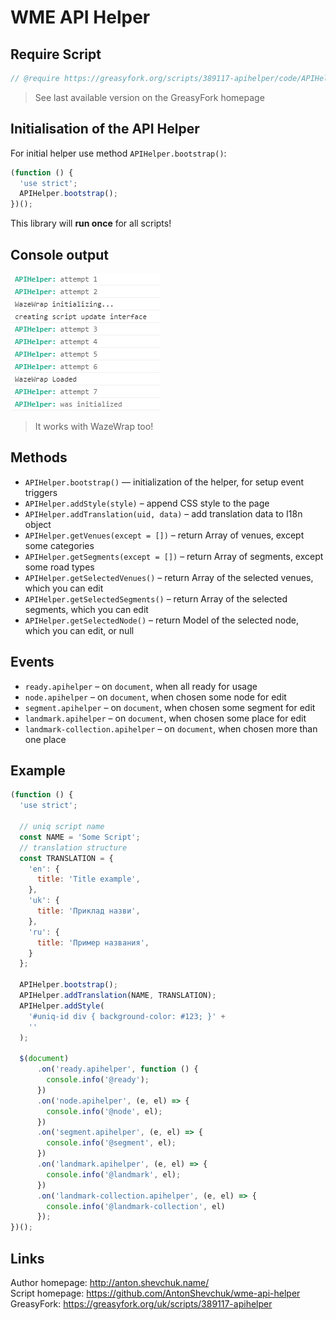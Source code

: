 # WME API Helper
## Require Script
```javascript
// @require https://greasyfork.org/scripts/389117-apihelper/code/APIHelper.js?version=XXX
```
> See last available version on the GreasyFork homepage 

## Initialisation of the API Helper
For initial helper use method `APIHelper.bootstrap()`:
```javascript
(function () {
  'use strict';
  APIHelper.bootstrap();
})();
```

This library will **run once** for all scripts!

## Console output

![](screenshot.png)

> It works with WazeWrap too!

## Methods
* `APIHelper.bootstrap()` — initialization of the helper, for setup event triggers
* `APIHelper.addStyle(style)` – append CSS style to the page
* `APIHelper.addTranslation(uid, data)` – add translation data to I18n object
* `APIHelper.getVenues(except = [])` – return Array of venues, except some categories
* `APIHelper.getSegments(except = [])` – return Array of segments, except some road types
* `APIHelper.getSelectedVenues()` – return Array of the selected venues, which you can edit
* `APIHelper.getSelectedSegments()` – return Array of the selected segments, which you can edit
* `APIHelper.getSelectedNode()` – return Model of the selected node, which you can edit, or null

## Events
* `ready.apihelper` – on `document`, when all ready for usage
* `node.apihelper` – on `document`, when chosen some node for edit
* `segment.apihelper` – on `document`, when chosen some segment for edit
* `landmark.apihelper` – on `document`, when chosen some place for edit
* `landmark-collection.apihelper` – on `document`, when chosen more than one place

## Example

```javascript
(function () {
  'use strict';

  // uniq script name
  const NAME = 'Some Script';
  // translation structure
  const TRANSLATION = {
    'en': {
      title: 'Title example',
    },
    'uk': {
      title: 'Приклад назви',
    },
    'ru': {
      title: 'Пример названия',
    }
  };

  APIHelper.bootstrap();
  APIHelper.addTranslation(NAME, TRANSLATION);
  APIHelper.addStyle(
    '#uniq-id div { background-color: #123; }' +
    ''
  );

  $(document)
      .on('ready.apihelper', function () {
        console.info('@ready');
      })
      .on('node.apihelper', (e, el) => {
        console.info('@node', el);
      })
      .on('segment.apihelper', (e, el) => {
        console.info('@segment', el);
      })
      .on('landmark.apihelper', (e, el) => {
        console.info('@landmark', el);
      })
      .on('landmark-collection.apihelper', (e, el) => {
        console.info('@landmark-collection', el)
      });
})();
```

## Links
Author homepage: http://anton.shevchuk.name/  
Script homepage: https://github.com/AntonShevchuk/wme-api-helper  
GreasyFork: https://greasyfork.org/uk/scripts/389117-apihelper  
